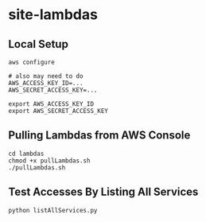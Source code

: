 # site-lambdas

## Local Setup

```
aws configure

# also may need to do
AWS_ACCESS_KEY_ID=...
AWS_SECRET_ACCESS_KEY=...

export AWS_ACCESS_KEY_ID
export AWS_SECRET_ACCESS_KEY

```

## Pulling Lambdas from AWS Console

```
cd lambdas
chmod +x pullLambdas.sh
./pullLambdas.sh
```

## Test Accesses By Listing All Services

```
python listAllServices.py
```